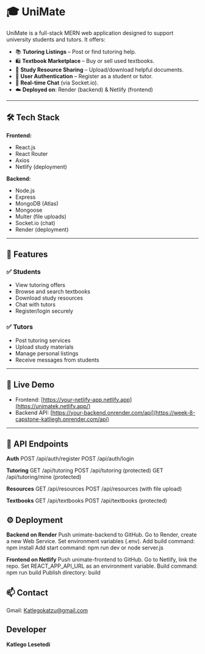 # 🎓 UniMate

UniMate is a full-stack MERN web application designed to support university students and tutors. It offers:

- 📚 **Tutoring Listings** – Post or find tutoring help.
- 🛍️ **Textbook Marketplace** – Buy or sell used textbooks.
- 🧾 **Study Resource Sharing** – Upload/download helpful documents.
- 👥 **User Authentication** – Register as a student or tutor.
- 💬 **Real-time Chat** (via Socket.io).
- ☁️ **Deployed on**: Render (backend) & Netlify (frontend)

---

## 🛠 Tech Stack

**Frontend:**
- React.js
- React Router
- Axios
- Netlify (deployment)

**Backend:**
- Node.js
- Express
- MongoDB (Atlas)
- Mongoose
- Multer (file uploads)
- Socket.io (chat)
- Render (deployment)

---

## 📁 Features

### ✅ Students
- View tutoring offers
- Browse and search textbooks
- Download study resources
- Chat with tutors
- Register/login securely

### ✅ Tutors
- Post tutoring services
- Upload study materials
- Manage personal listings
- Receive messages from students

---

## 🚀 Live Demo

- Frontend: [https://your-netlify-app.netlify.app](https://unimatek.netlify.app/)
- Backend API: [https://your-backend.onrender.com/api](https://week-8-capstone-katliegh.onrender.com/api)

---
## 🧪 API Endpoints
**Auth**
POST /api/auth/register
POST /api/auth/login

**Tutoring**
GET /api/tutoring
POST /api/tutoring (protected)
GET /api/tutoring/mine (protected)

**Resources**
GET /api/resources
POST /api/resources (with file upload)

**Textbooks**
GET /api/textbooks
POST /api/textbooks (protected)

## ⚙️ Deployment
**Backend on Render**
Push unimate-backend to GitHub.
Go to Render, create a new Web Service.
Set environment variables (.env).
Add build command: npm install
Add start command: npm run dev or node server.js

**Frontend on Netlify**
Push unimate-frontend to GitHub.
Go to Netlify, link the repo.
Set REACT_APP_API_URL as an environment variable.
Build command: npm run build
Publish directory: build


## 📫 Contact
Gmail: Katlegokatzu@gmail.com

## Developer
**Katlego Lesetedi**
